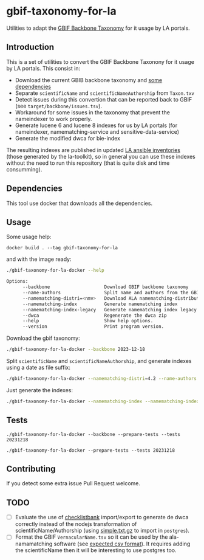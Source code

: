 # gbif-taxonomy-for-la

Utilities to adapt the [GBIF Backbone Taxonomy](https://www.gbif.org/dataset/d7dddbf4-2cf0-4f39-9b2a-bb099caae36c) for it usage by LA portals.

## Introduction

This is a set of utilities to convert the GBIF Backbone Taxonony for it usage by LA portals. This consist in:

- Download the current GBIB backbone taxonomy and [some dependencies](https://github.com/AtlasOfLivingAustralia/ala-name-matching) 
- Separate `scientificName` and `scientificNameAuthorship` from `Taxon.txv`
- Detect issues during this convertion that can be reported back to GBIF (see `target/backbone/issues.tsv`).
- Workaround for some issues in the taxonomy that prevent the nameindexer to work properly.
- Generate lucene 6 and lucene 8 indexes for us by LA portals (for nameindexer, namematching-service and sensitive-data-service)
- Generate the modified dwca for bie-index

The resulting indexes are published in updated [LA ansible inventories](https://github.com/living-atlases/generator-living-atlas/blob/master/generators/app/templates/quick-start-inventory.ini#L61) (those generated by the la-toolkit), so in general you can use these indexes without the need to run this repository (that is quite disk and time consumming).

## Dependencies

This tool use docker that downloads all the dependencies.

## Usage

Some usage help:
```
docker build . --tag gbif-taxonomy-for-la 
```
 and with the image ready:

```bash
./gbif-taxonomy-for-la-docker --help

Options:
      --backbone                    Download GBIF backbone taxonomy
      --name-authors                Split name and authors from the GBIF backbone
      --namematching-distri=<nmv>   Download ALA namematching-distribution version [default: 4.2].
      --namematching-index          Generate namematching index
      --namematching-index-legacy   Generate namematching index legacy (pre namemaching-service)
      --dwca                        Regenerate the dwca zip
      --help                        Show help options.
      --version                     Print program version.
```

Download the gbif taxonomy:

```bash
./gbif-taxonomy-for-la-docker --backbone 2023-12-18
```

Split `scientificName` and `scientificNameAuthorship`, and generate indexes using a date as file suffix:

```bash
./gbif-taxonomy-for-la-docker --namematching-distri=4.2 --name-authors  --namematching-index --namematching-index-legacy 2023-12-18
```

Just generate the indexes:

```bash
./gbif-taxonomy-for-la-docker --namematching-index --namematching-index-legacy 2023-12-18
```

## Tests

```
./gbif-taxonomy-for-la-docker --backbone --prepare-tests --tests 20231218 

./gbif-taxonomy-for-la-docker --prepare-tests --tests 20231218 
```

## Contributing

If you detect some extra issue Pull Request welcome.

## TODO

- [ ] Evaluate the use of [checklistbank](https://github.com/gbif/checklistbank/) import/export to generate de dwca correctly instead of the nodejs transformation of scientificName/Authorship (using [simple.txt.gz](https://hosted-datasets.gbif.org/datasets/backbone/2021-11-26/) to import in `postgres`).
- [ ] Format the GBIF `VernacularName.tsv` so it can be used by the ala-namamatching software (see [expected csv format](https://github.com/AtlasOfLivingAustralia/ala-name-matching/blob/25644c8c99d2ac39f2ae1b60606cde6b1129cd8d/ala-name-matching-builder/src/main/java/au/org/ala/names/search/DwcaNameIndexer.java#L340)). It requires adding the scientificName then it will be interesting to use postgres too.
